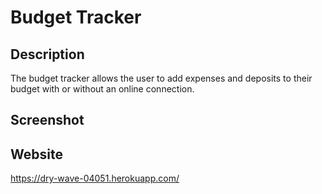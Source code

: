 # Budget Tracker

## Description
The budget tracker allows the user to add expenses and deposits to their budget with or without an online connection.

## Screenshot

## Website
https://dry-wave-04051.herokuapp.com/